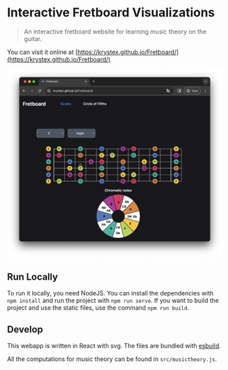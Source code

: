 # Interactive Fretboard Visualizations

> An interactive fretboard website for learning music theory on the guitar.

You can visit it online at [https://krystex.github.io/Fretboard/](https://krystex.github.io/Fretboard/)

<p align="center">
    <img src=".docs/screenshot.png" width="700">
<p>

## Run Locally

To run it locally, you need NodeJS. You can install the dependencies with `npm install` and run the project with `npm run serve`. If you want to build the project and use the static files, use the command `npm run build`.

## Develop
This webapp is written in React with svg. The files are bundled with [esbuild](https://esbuild.github.io).

All the computations for music theory can be found in `src/musictheory.js`.
